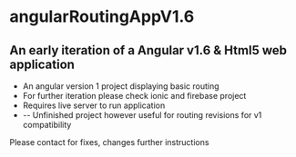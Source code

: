 # angularRoutingAppV1.6

<h2>An early iteration of a Angular v1.6 & Html5 web application</h2>

<ul>
  <li>An angular version 1 project displaying basic routing</li>
  <li>For further iteration please check ionic and firebase project</li>
  <li>Requires live server to run application</li>
  <li> -- Unfinished project however useful for routing revisions for v1 compatibility</li>
</ul>
<p>Please contact for fixes, changes further instructions</p>
